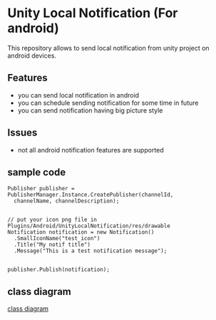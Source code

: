 # Unity Local Notification (For android)

This repository allows to send local notification from unity project
on android devices.

## Features
* you can send local notification in android
* you can schedule sending notification for some time in future
* you can send notification having big picture style

## Issues
* not all android notification features are supported


## sample code
```
Publisher publisher = PublisherManager.Instance.CreatePublisher(channelId,
  channelName, channelDescription);


// put your icon png file in Plugins/Android/UnityLocalNotification/res/drawable
Notification notification = new Notification()
  .SmallIconName("test_icon")  
  .Title("My notif title")
  .Message("This is a test notification message");


publisher.Publish(notification);
```

## class diagram
[class diagram](/Documents/classDiagram.png)

